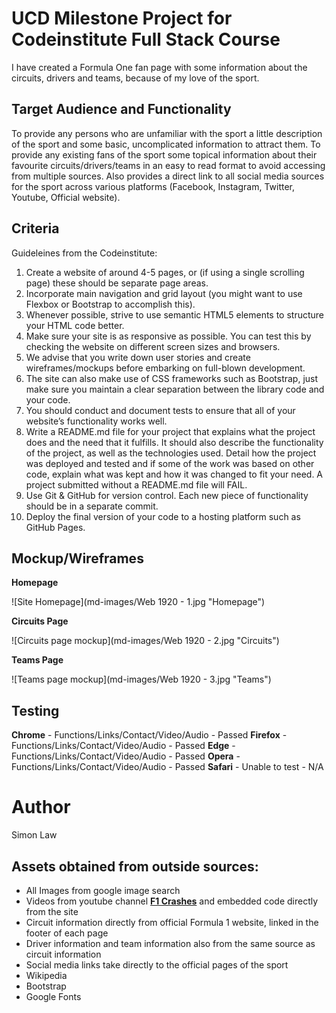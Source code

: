 # UCD Milestone Project for Codeinstitute Full Stack Course

I have created a Formula One fan page with some information about the circuits, drivers and teams, because of my love of the sport.

## Target Audience and Functionality

To provide any persons who are unfamiliar with the sport a little description of the sport and some basic, uncomplicated information to attract them.
To provide any existing fans of the sport some topical information about their favourite circuits/drivers/teams in an easy to read format to avoid accessing from multiple sources.
Also provides a direct link to all social media sources for the sport across various platforms (Facebook, Instagram, Twitter, Youtube, Official website).

## Criteria

Guideleines from the Codeinstitute:

1. Create a website of around 4-5 pages, or (if using a single scrolling page) these should be separate page areas.
2. Incorporate main navigation and grid layout (you might want to use Flexbox or Bootstrap to accomplish this).
3. Whenever possible, strive to use semantic HTML5 elements to structure your HTML code better.
4. Make sure your site is as responsive as possible. You can test this by checking the website on different screen sizes and browsers.
5. We advise that you write down user stories and create wireframes/mockups before embarking on full-blown development.
6. The site can also make use of CSS frameworks such as Bootstrap, just make sure you maintain a clear separation between the library code and your code.
7. You should conduct and document tests to ensure that all of your website’s functionality works well.
8. Write a README.md file for your project that explains what the project does and the need that it fulfills. It should also describe the functionality of the project, as well as the technologies used. Detail how the project was deployed and tested and if some of the work was based on other code, explain what was kept and how it was changed to fit your need. A project submitted without a README.md file will FAIL.
9. Use Git & GitHub for version control. Each new piece of functionality should be in a separate commit.
10. Deploy the final version of your code to a hosting platform such as GitHub Pages.

## Mockup/Wireframes

**Homepage**

![Site Homepage](md-images/Web 1920 - 1.jpg "Homepage")

**Circuits Page**

![Circuits page mockup](md-images/Web 1920 - 2.jpg "Circuits")

**Teams Page**

![Teams page mockup](md-images/Web 1920 - 3.jpg "Teams")



## Testing

**Chrome** - Functions/Links/Contact/Video/Audio - Passed 
**Firefox** - Functions/Links/Contact/Video/Audio - Passed
**Edge** - Functions/Links/Contact/Video/Audio - Passed
**Opera** - Functions/Links/Contact/Video/Audio - Passed
**Safari** - Unable to test - N/A

# Author

Simon Law

## Assets obtained from outside sources:

* All Images from google image search
* Videos from youtube channel [**F1 Crashes**](https://www.youtube.com/channel/UC5vU-xt5wvm5LD8EPZIsozw) and embedded code directly from the site
* Circuit information directly from official Formula 1 website, linked in the footer of each page
* Driver information and team information also from the same source as circuit information
* Social media links take directly to the official pages of the sport
* Wikipedia
* Bootstrap
* Google Fonts